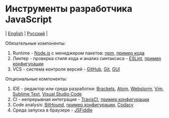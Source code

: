 # Инструменты разработчика JavaScript
| [English](README.md) | [Русский](README.ru.md) |

Обязательные компоненты:
  1. Runtime - [Node.js](https://nodejs.org/en/) с менеджером пакетов: [npm](https://www.npmjs.com/), [пример кода](examples/example.js)
  2. Линтер - проверка стиля кода и анализ синтаксиса - [ESLint](http://eslint.org/), [пример конфигурации](examples/.eslintrc.yml)
  3. VCS - система контроля версий - [GitHub](https://github.com/), [Git](https://git-scm.com/), [GUI](https://desktop.github.com/)

Опциональные компоненты:
  1. IDE - редактор или среда разработки: [Brackets](http://brackets.io/), [Atom](https://atom.io/), [Webstorm](https://www.jetbrains.com/webstorm/), [Vim](http://www.vim.org/), [Sublime Text](https://www.sublimetext.com/), [Visual Studio Code](https://code.visualstudio.com/)
  2. CI - непрерывная интеграция - [TravisCI](https://travis-ci.org/), [пример конфигурации](examples/.travis.yml)
  3. Code analysis: [BitHound](https://www.bithound.io/), [пример конфигурации](examples/.bithoundrc), [Codacy](https://www.codacy.com/)
  4. Среда запуска в браузере - [JSFiddle](https://jsfiddle.net/)
